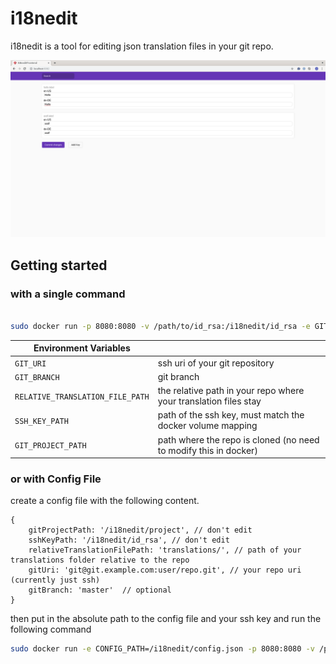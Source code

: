 
# i18nedit

  

i18nedit is a tool for editing json translation files in your git repo.

  

![screenshot](screenshot.png?raw=true)

  

## Getting started

  

### with a single command

  

```bash

sudo docker run -p 8080:8080 -v /path/to/id_rsa:/i18nedit/id_rsa -e GIT_URI=git@git.example.com:user/repo.git foolsparadise/i18nedit

```

  
  

| Environment Variables |  |
|--|--|
| `GIT_URI` |  ssh uri of your git repository |
| `GIT_BRANCH` | git branch |
| `RELATIVE_TRANSLATION_FILE_PATH` | the relative path in your repo where your translation files stay |
| `SSH_KEY_PATH` | path of the ssh key, must match the docker volume mapping |
| `GIT_PROJECT_PATH` | path where the repo is cloned (no need to modify this in docker) |


  

### or with Config File

  

create a config file with the following content.

  

```json5
{
	gitProjectPath: '/i18nedit/project', // don't edit
	sshKeyPath: '/i18nedit/id_rsa', // don't edit
	relativeTranslationFilePath: 'translations/', // path of your translations folder relative to the repo
	gitUri: 'git@git.example.com:user/repo.git', // your repo uri (currently just ssh)
	gitBranch: 'master'  // optional
}
```

  

then put in the absolute path to the config file and your ssh key and run the following command

  

```bash
sudo docker run -e CONFIG_PATH=/i18nedit/config.json -p 8080:8080 -v /path/to/id_rsa:/i18nedit/id_rsa -v /path/to/config.json:/i18nedit/config.json foolsparadise/i18nedit
```

